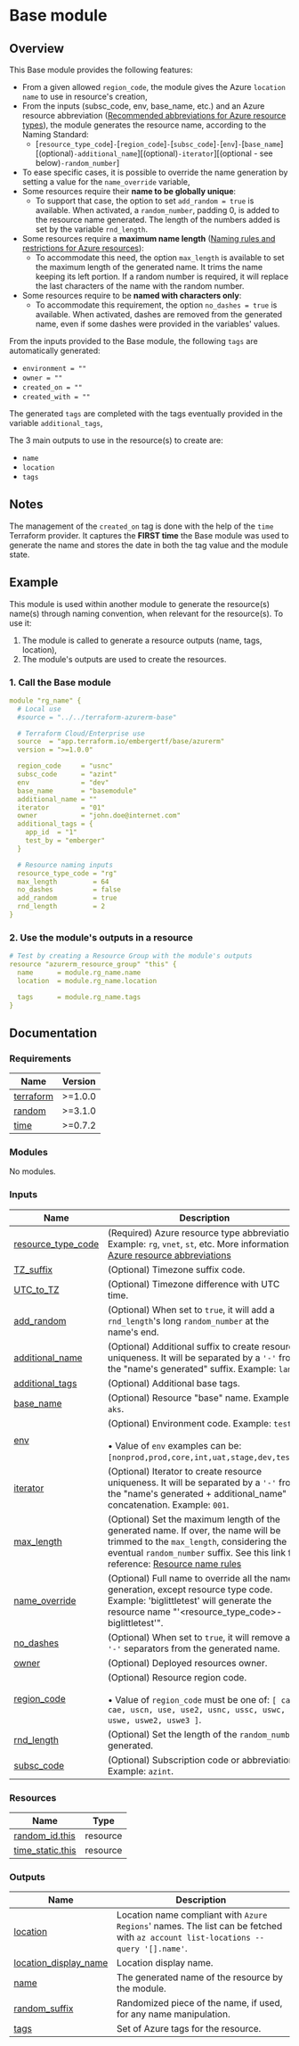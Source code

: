 <!-- BEGIN_TF_DOCS -->
# Base module

## Overview

This Base module provides the following features:

- From a given allowed `region_code`, the module gives the Azure `location name` to use in resource's creation,
- From the inputs (subsc\_code, env, base\_name, etc.) and an Azure resource abbreviation ([Recommended abbreviations for Azure resource types](https://docs.microsoft.com/en-us/azure/cloud-adoption-framework/ready/azure-best-practices/resource-abbreviations)), the module generates the resource name, according to the Naming Standard:
  - [`resource_type_code`]`-`[`region_code`]`-`[`subsc_code`]`-`[`env`]`-`[`base_name`][(optional)`-additional_name`][(optional)`-iterator`][(optional - see below)`-random_number`]
- To ease specific cases, it is possible to override the name generation by setting a value for the `name_override` variable,
- Some resources require their **name to be globally unique**:
  - To support that case, the option to set `add_random = true` is available. When activated, a `random_number`, padding 0, is added to the resource name generated. The length of the numbers added is set by the variable `rnd_length`.
- Some resources require a **maximum name length** ([Naming rules and restrictions for Azure resources](https://docs.microsoft.com/en-us/azure/azure-resource-manager/management/resource-name-rules)):
  - To accommodate this need, the option `max_length` is available to set the maximum length of the generated name. It trims the name keeping its left portion. If a random number is required, it will replace the last characters of the name with the random number.
- Some resources require to be **named with characters only**:
  - To accommodate this requirement, the option `no_dashes = true` is available. When activated, dashes are removed from the generated name, even if some dashes were provided in the variables' values.

From the inputs provided to the Base module, the following `tags` are automatically generated:

- `environment = ""`
- `owner = ""`
- `created_on = ""`
- `created_with = ""`

The generated `tags` are completed with the tags eventually provided in the variable `additional_tags`,

The 3 main outputs to use in the resource(s) to create are:

- `name`
- `location`
- `tags`

## Notes

The management of the `created_on` tag is done with the help of the `time` Terraform provider. It captures the **FIRST time** the Base module was used to generate the name and stores the date in both the tag value and the module state.

## Example

This module is used within another module to generate the resource(s) name(s) through naming convention, when relevant for the resource(s).
To use it:

1. The module is called to generate a resource outputs (name, tags, location),
2. The module's outputs are used to create the resources.

### 1. Call the Base module

```yaml
module "rg_name" {
  # Local use
  #source = "../../terraform-azurerm-base"

  # Terraform Cloud/Enterprise use
  source  = "app.terraform.io/embergertf/base/azurerm"
  version = ">=1.0.0"

  region_code     = "usnc"
  subsc_code      = "azint"
  env             = "dev"
  base_name       = "basemodule"
  additional_name = ""
  iterator        = "01"
  owner           = "john.doe@internet.com"
  additional_tags = {
    app_id  = "1"
    test_by = "emberger"
  }

  # Resource naming inputs
  resource_type_code = "rg"
  max_length         = 64
  no_dashes          = false
  add_random         = true
  rnd_length         = 2
}

```

### 2. Use the module's outputs in a resource

```yaml
# Test by creating a Resource Group with the module's outputs
resource "azurerm_resource_group" "this" {
  name      = module.rg_name.name
  location  = module.rg_name.location

  tags      = module.rg_name.tags
}
```

## Documentation
<!-- markdownlint-disable MD033 -->

### Requirements

| Name | Version |
|------|---------|
| <a name="requirement_terraform"></a> [terraform](#requirement\_terraform) | >=1.0.0 |
| <a name="requirement_random"></a> [random](#requirement\_random) | >=3.1.0 |
| <a name="requirement_time"></a> [time](#requirement\_time) | >=0.7.2 |

### Modules

No modules.

### Inputs

| Name | Description | Type | Default | Required |
|------|-------------|------|---------|:--------:|
| <a name="input_resource_type_code"></a> [resource\_type\_code](#input\_resource\_type\_code) | (Required) Azure resource type abbreviation. Example: `rg`, `vnet`, `st`, etc. More information: [Azure resource abbreviations](https://docs.microsoft.com/en-us/azure/cloud-adoption-framework/ready/azure-best-practices/resource-abbreviations) | `string` | n/a | yes |
| <a name="input_TZ_suffix"></a> [TZ\_suffix](#input\_TZ\_suffix) | (Optional) Timezone suffix code. | `string` | `"EST"` | no |
| <a name="input_UTC_to_TZ"></a> [UTC\_to\_TZ](#input\_UTC\_to\_TZ) | (Optional) Timezone difference with UTC time. | `string` | `"-5h"` | no |
| <a name="input_add_random"></a> [add\_random](#input\_add\_random) | (Optional) When set to `true`, it will add a `rnd_length`'s long `random_number` at the name's end. | `bool` | `false` | no |
| <a name="input_additional_name"></a> [additional\_name](#input\_additional\_name) | (Optional) Additional suffix to create resource uniqueness. It will be separated by a `'-'` from the "name's generated" suffix. Example: `lan1`. | `string` | `null` | no |
| <a name="input_additional_tags"></a> [additional\_tags](#input\_additional\_tags) | (Optional) Additional base tags. | `map(string)` | `null` | no |
| <a name="input_base_name"></a> [base\_name](#input\_base\_name) | (Optional) Resource "base" name. Example: `aks`. | `string` | `null` | no |
| <a name="input_env"></a> [env](#input\_env) | (Optional) Environment code. Example: `test`. <br></br>&#8226; Value of `env` examples can be: `[nonprod,prod,core,int,uat,stage,dev,test]`. | `string` | `null` | no |
| <a name="input_iterator"></a> [iterator](#input\_iterator) | (Optional) Iterator to create resource uniqueness. It will be separated by a `'-'` from the "name's generated + additional\_name" concatenation. Example: `001`. | `string` | `null` | no |
| <a name="input_max_length"></a> [max\_length](#input\_max\_length) | (Optional) Set the maximum length of the generated name. If over, the name will be trimmed to the `max_length`, considering the eventual `random_number` suffix. See this link for reference: [Resource name rules](https://docs.microsoft.com/en-us/azure/azure-resource-manager/management/resource-name-rules) | `number` | `63` | no |
| <a name="input_name_override"></a> [name\_override](#input\_name\_override) | (Optional) Full name to override all the name generation, except resource type code. Example: 'biglittletest' will generate the resource name "'<resource\_type\_code>-biglittletest'". | `string` | `null` | no |
| <a name="input_no_dashes"></a> [no\_dashes](#input\_no\_dashes) | (Optional) When set to `true`, it will remove all `'-'` separators from the generated name. | `bool` | `false` | no |
| <a name="input_owner"></a> [owner](#input\_owner) | (Optional) Deployed resources owner. | `string` | `null` | no |
| <a name="input_region_code"></a> [region\_code](#input\_region\_code) | (Optional) Resource region code.<br></br>&#8226; Value of `region_code` must be one of: `[ cac, cae, uscn, use, use2, usnc, ussc, uswc, uswe, uswe2, uswe3 ]`. | `string` | `"usnc"` | no |
| <a name="input_rnd_length"></a> [rnd\_length](#input\_rnd\_length) | (Optional) Set the length of the `random_number` generated. | `number` | `2` | no |
| <a name="input_subsc_code"></a> [subsc\_code](#input\_subsc\_code) | (Optional) Subscription code or abbreviation. Example: `azint`. | `string` | `null` | no |

### Resources

| Name | Type |
|------|------|
| [random_id.this](https://registry.terraform.io/providers/hashicorp/random/latest/docs/resources/id) | resource |
| [time_static.this](https://registry.terraform.io/providers/hashicorp/time/latest/docs/resources/static) | resource |

### Outputs

| Name | Description |
|------|-------------|
| <a name="output_location"></a> [location](#output\_location) | Location name compliant with `Azure Regions`' names. The list can be fetched with `az account list-locations --query '[].name'`. |
| <a name="output_location_display_name"></a> [location\_display\_name](#output\_location\_display\_name) | Location display name. |
| <a name="output_name"></a> [name](#output\_name) | The generated name of the resource by the module. |
| <a name="output_random_suffix"></a> [random\_suffix](#output\_random\_suffix) | Randomized piece of the name, if used, for any name manipulation. |
| <a name="output_tags"></a> [tags](#output\_tags) | Set of Azure tags for the resource. |

<!-- END_TF_DOCS -->